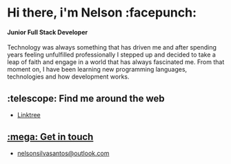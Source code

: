 <h1>Hi there, i'm Nelson :facepunch:</h1>
<h4>Junior Full Stack Developer</h4>
<!--<img src="https://gitlab.com/nelsonsantos22/support/-/raw/master/banner-04.png">-->

<!--<p><i>"It's never too late to be great."</i></p>
<p>From a social communication graduation to the tech world.</p>-->
<p>Technology was always something that has driven me and after spending years feeling unfulfilled professionally I stepped up and decided to take a leap of faith and engage in a world that has always fascinated me.
From that moment on, I have been learning new programming languages, technologies and how development works.

<h2>:telescope: Find me around the web</h2>
<ul>
 <!--<li><a href="https://www.linkedin.com/in/nelsonsantos22/">Linkedin</li>-->
  <li><a href="https://linktr.ee/nelsonsantos22">Linktree</li>
</ul>
<h2>:mega: Get in touch</h2>
<ul>
 <li><a href="mailto:nelsonsilvasantos@outlook.com">nelsonsilvasantos@outlook.com</li>
</ul>

<!--Here are some ideas to get you started:

- 🔭 I’m currently working on ...
- 🌱 I’m currently learning ...
- 👯 I’m looking to collaborate on ...
- 🤔 I’m looking for help with ...
- 💬 Ask me about ...
- 📫 How to reach me: ...
- 😄 Pronouns: ...
- ⚡ Fun fact: ...
-->
